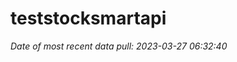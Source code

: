 
<!-- README.md is generated from README.Rmd. Please edit that file -->

# teststocksmartapi

*Date of most recent data pull: 2023-03-27 06:32:40*

